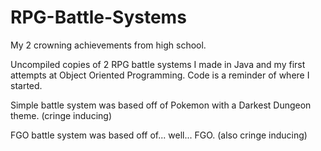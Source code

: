 # RPG-Battle-Systems
My 2 crowning achievements from high school.

Uncompiled copies of 2 RPG battle systems I made in Java and my first attempts at Object Oriented Programming.
Code is a reminder of where I started.

Simple battle system was based off of Pokemon with a Darkest Dungeon theme. (cringe inducing)

FGO battle system was based off of... well... FGO. (also cringe inducing)
